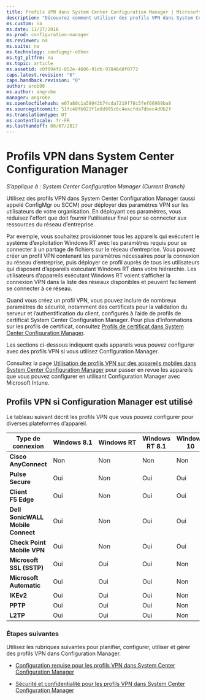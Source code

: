 ```yaml
---
title: Profils VPN dans System Center Configuration Manager | Microsoft Docs
description: "Découvrez comment utiliser des profils VPN dans System Center Configuration Manager pour déployer des paramètres VPN pour les utilisateurs de votre organisation."
ms.custom: na
ms.date: 11/27/2016
ms.prod: configuration-manager
ms.reviewer: na
ms.suite: na
ms.technology: configmgr-other
ms.tgt_pltfrm: na
ms.topic: article
ms.assetid: c0f094f1-852e-4606-91db-97846d8f0772
caps.latest.revision: "6"
caps.handback.revision: "0"
author: arob98
ms.author: angrobe
manager: angrobe
ms.openlocfilehash: e07a80c1a59043b74cda7219f78c5fef66989ba8
ms.sourcegitcommit: 51fc48fb023f1e8d995c6c4eacfda7dbec4d0b2f
ms.translationtype: HT
ms.contentlocale: fr-FR
ms.lasthandoff: 08/07/2017
---
```

# <a name="vpn-profiles-in-system-center-configuration-manager"></a>Profils VPN dans System Center Configuration Manager

*S’applique à : System Center Configuration Manager (Current Branch)*


Utilisez des profils VPN dans System Center Configuration Manager (aussi appelé ConfigMgr ou SCCM) pour déployer des paramètres VPN sur les utilisateurs de votre organisation. En déployant ces paramètres, vous réduisez l'effort que doit fournir l'utilisateur final pour se connecter aux ressources du réseau d'entreprise.  

 Par exemple, vous souhaitez provisionner tous les appareils qui exécutent le système d’exploitation Windows RT avec les paramètres requis pour se connecter à un partage de fichiers sur le réseau d’entreprise. Vous pouvez créer un profil VPN contenant les paramètres nécessaires pour la connexion au réseau d’entreprise, puis déployer ce profil auprès de tous les utilisateurs qui disposent d’appareils exécutant Windows RT dans votre hiérarchie. Les utilisateurs d’appareils exécutant Windows RT voient s’afficher la connexion VPN dans la liste des réseaux disponibles et peuvent facilement se connecter à ce réseau.  

 Quand vous créez un profil VPN, vous pouvez inclure de nombreux paramètres de sécurité, notamment des certificats pour la validation du serveur et l’authentification du client, configurés à l’aide de profils de certificat System Center Configuration Manager. Pour plus d’informations sur les profils de certificat, consultez [Profils de certificat dans System Center Configuration Manager](introduction-to-certificate-profiles.md).  

 Les sections ci-dessous indiquent quels appareils vous pouvez configurer avec des profils VPN si vous utilisez Configuration Manager.

 Consultez la page [Utilisation de profils VPN sur des appareils mobiles dans System Center Configuration Manager](/sccm/mdm/deploy-use/create-vpn-profiles) pour passer en revue les appareils que vous pouvez configurer en utilisant Configuration Manager avec Microsoft Intune.  

## <a name="vpn-profiles-when-using-configuration-manager"></a>Profils VPN si Configuration Manager est utilisé  
 Le tableau suivant décrit les profils VPN que vous pouvez configurer pour diverses plateformes d’appareil.  

|Type de connexion|Windows 8.1|Windows RT|Windows RT 8.1|Windows 10|  
|---------------------|-----------------|----------------|--------------------|----------------|  
|**Cisco AnyConnect**|Non|Non|Non|Non|  
|**Pulse Secure**|Oui|Non|Oui|Oui|  
|**Client F5 Edge**|Oui|Non|Oui|Oui|  
|**Dell SonicWALL Mobile Connect**|Oui|Non|Oui|Oui|  
|**Check Point Mobile VPN**|Oui|Non|Oui|Oui|  
|**Microsoft SSL (SSTP)**|Oui|Oui|Oui|Non|  
|**Microsoft Automatic**|Oui|Oui|Oui|Non|  
|**IKEv2**|Oui|Oui|Oui|Non|  
|**PPTP**|Oui|Oui|Oui|Non|  
|**L2TP**|Oui|Oui|Oui|Non|  

### <a name="next-steps"></a>Étapes suivantes  
 Utilisez les rubriques suivantes pour planifier, configurer, utiliser et gérer des profils VPN dans Configuration Manager.  

-   [Configuration requise pour les profils VPN dans System Center Configuration Manager](../plan-design/prerequisites-for-wifi-vpn-profiles.md)  

-   [Sécurité et confidentialité pour les profils VPN dans System Center Configuration Manager](../plan-design/security-and-privacy-for-wifi-vpn-profiles.md)

